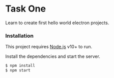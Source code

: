 # Task One
Learn to create first hello world electron projects.

### Installation

This project requires [Node.js](https://nodejs.org/) v10+ to run.

Install the dependencies and start the server.

```sh
$ npm install
$ npm start
```